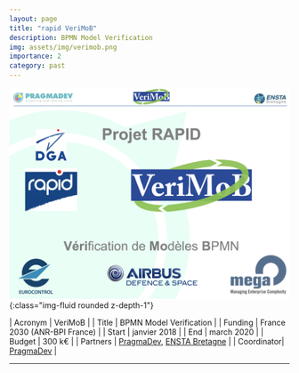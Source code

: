 ```yaml
---
layout: page
title: "rapid VeriMoB"
description: BPMN Model Verification
img: assets/img/verimob.png
importance: 2
category: past
---
```


![verimob page de garde](/assets/img/verimob_pagegarde.png){:class="img-fluid rounded z-depth-1"}

| Acronym   | VeriMoB |
| Title     | BPMN Model Verification |
| Funding   | France 2030 (ANR-BPI France)​ |
| Start     | janvier 2018 |
| End       | march 2020 |
| Budget    | 300 k€ |
| Partners  | [PragmaDev](https://www.pragmadev.com/), [ENSTA Bretagne](https://www.ensta-bretagne.fr/) |
| Coordinator| [PragmaDev](https://www.pragmadev.com/) |

---
